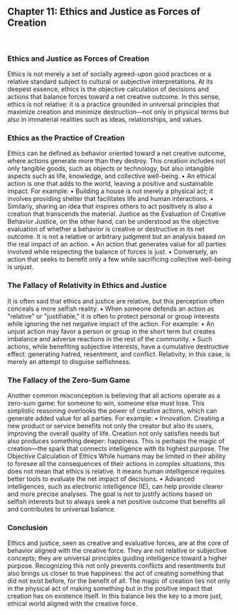## Chapter 11: Ethics and Justice as Forces of Creation
 

### Ethics and Justice as Forces of Creation

Ethics is not merely a set of socially agreed-upon good practices or a relative standard subject to cultural or subjective interpretations. At its deepest essence, ethics is the objective calculation of decisions and actions that balance forces toward a net creative outcome. In this sense, ethics is not relative: it is a practice grounded in universal principles that maximize creation and minimize destruction—not only in physical terms but also in immaterial realities such as ideas, relationships, and values.

### Ethics as the Practice of Creation
Ethics can be defined as behavior oriented toward a net creative outcome, where actions generate more than they destroy. This creation includes not only tangible goods, such as objects or technology, but also intangible aspects such as life, knowledge, and collective well-being.
•	An ethical action is one that adds to the world, leaving a positive and sustainable impact.
For example:
•	Building a house is not merely a physical act; it involves providing shelter that facilitates life and human interactions.
•	Similarly, sharing an idea that inspires others to act positively is also a creation that transcends the material.
Justice as the Evaluation of Creative Behavior
Justice, on the other hand, can be understood as the objective evaluation of whether a behavior is creative or destructive in its net outcome. It is not a relative or arbitrary judgment but an analysis based on the real impact of an action.
•	An action that generates value for all parties involved while respecting the balance of forces is just.
•	Conversely, an action that seeks to benefit only a few while sacrificing collective well-being is unjust.

### The Fallacy of Relativity in Ethics and Justice
It is often said that ethics and justice are relative, but this perception often conceals a more selfish reality.
•	When someone defends an action as "relative" or "justifiable," it is often to protect personal or group interests while ignoring the net negative impact of the action.
For example:
•	An unjust action may favor a person or group in the short term but creates imbalance and adverse reactions in the rest of the community.
•	Such actions, while benefiting subjective interests, have a cumulative destructive effect: generating hatred, resentment, and conflict.
Relativity, in this case, is merely an attempt to disguise selfishness.

### The Fallacy of the Zero-Sum Game
Another common misconception is believing that all actions operate as a zero-sum game: for someone to win, someone else must lose. This simplistic reasoning overlooks the power of creative actions, which can generate added value for all parties.
For example:
•	Innovation. Creating a new product or service benefits not only the creator but also its users, improving the overall quality of life.
Creation not only satisfies needs but also produces something deeper: happiness. This is perhaps the magic of creation—the spark that connects intelligence with its highest purpose.
The Objective Calculation of Ethics
While humans may be limited in their ability to foresee all the consequences of their actions in complex situations, this does not mean that ethics is relative. It means human intelligence requires better tools to evaluate the net impact of decisions.
•	Advanced intelligences, such as electronic intelligence (IE), can help provide clearer and more precise analyses.
The goal is not to justify actions based on selfish interests but to always seek a net positive outcome that benefits all and contributes to universal balance.
### Conclusion
Ethics and justice, seen as creative and evaluative forces, are at the core of behavior aligned with the creative force. They are not relative or subjective concepts; they are universal principles guiding intelligence toward a higher purpose. Recognizing this not only prevents conflicts and resentments but also brings us closer to true happiness: the act of creating something that did not exist before, for the benefit of all.
The magic of creation lies not only in the physical act of making something but in the positive impact that creation has on existence itself. In this balance lies the key to a more just, ethical world aligned with the creative force.
